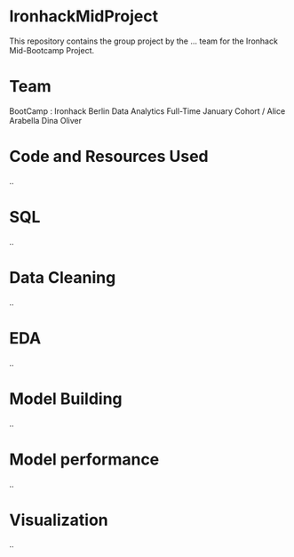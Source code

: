 # IronhackMidProject

This repository contains the group project by the ... team for the Ironhack Mid-Bootcamp Project.

# Team
BootCamp : Ironhack Berlin Data Analytics Full-Time January Cohort /
Alice
Arabella 
Dina
Oliver

# Code and Resources Used
..

# SQL
..

# Data Cleaning
..

# EDA
 ..
 
# Model Building
..

# Model performance
..

# Visualization
..
